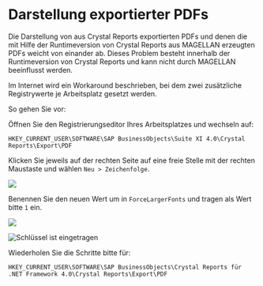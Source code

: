 # Darstellung exportierter PDFs

Die Darstellung von aus Crystal Reports exportierten PDFs und denen die mit Hilfe der Runtimeversion von Crystal Reports aus MAGELLAN erzeugten PDFs weicht von einander ab.
Dieses Problem besteht innerhalb der Runtimeversion von Crystal Reports und kann nicht durch MAGELLAN beeinflusst werden.

Im Internet wird ein Workaround beschrieben, bei dem zwei zusätzliche Registrywerte je Arbeitsplatz gesetzt werden.

So gehen Sie vor:

Öffnen Sie den Registrierungseditor Ihres Arbeitsplatzes und wechseln auf:

```
HKEY_CURRENT_USER\SOFTWARE\SAP BusinessObjects\Suite XI 4.0\Crystal Reports\Export\PDF
```

Klicken Sie jeweils auf der rechten Seite auf eine freie Stelle mit der rechten Maustaste und wählen `Neu > Zeichenfolge`.

![](/images/magellan/02.png)

Benennen Sie den neuen Wert um in `ForceLargerFonts` und tragen als Wert bitte `1` ein.

![](/images/magellan/03.png)

![Schlüssel ist eingetragen](/images/magellan/01.png)

Wiederholen Sie die Schritte bitte für:

```
HKEY_CURRENT_USER\SOFTWARE\SAP BusinessObjects\Crystal Reports für .NET Framework 4.0\Crystal Reports\Export\PDF
```
